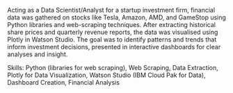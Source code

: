 Acting as a Data Scientist/Analyst for a startup investment firm, financial data was gathered on stocks like Tesla, Amazon, AMD, and GameStop using Python libraries and web-scraping techniques. After extracting historical share prices and quarterly revenue reports, the data was visualised using Plotly in Watson Studio. The goal was to identify patterns and trends that inform investment decisions, presented in interactive dashboards for clear analyses and insight.

Skills: Python (libraries for web scraping), Web Scraping, Data Extraction, Plotly for Data Visualization, Watson Studio (IBM Cloud Pak for Data), Dashboard Creation, Financial Analysis
